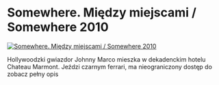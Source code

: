 Somewhere. Między miejscami / Somewhere 2010 
=============
[![Somewhere. Między miejscami / Somewhere 2010 ](http://vidos.pl/images/player.gif)](http://vidos.pl/somewhere-miedzy-miejscami-somewhere-2010)

 Hollywoodzki gwiazdor Johnny Marco mieszka w dekadenckim hotelu Chateau Marmont. Jeździ czarnym ferrari, ma nieograniczony dostęp do zobacz pełny opis
